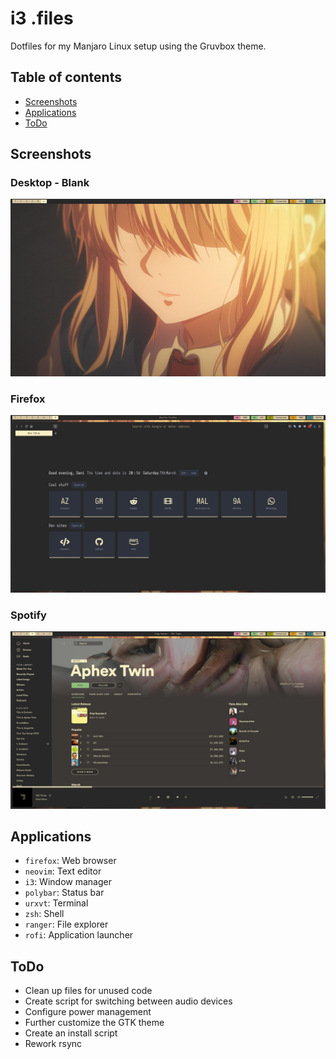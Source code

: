 # i3 .files

Dotfiles for my Manjaro Linux setup using the Gruvbox theme.

## Table of contents
<!--ts-->
   * [Screenshots](#screenshots)
   * [Applications](#applications)
   * [ToDo](#todo)
<!--te-->

## Screenshots
### Desktop - Blank
![Screenshot](/screenshots/desktop.jpg)

### Firefox
![Screenshot](/screenshots/firefox.jpg)

### Spotify
![Screenshot](/screenshots/spotify.jpg)

## Applications
- `firefox`: Web browser
- `neovim`: Text editor
- `i3`: Window manager
- `polybar`: Status bar
- `urxvt`: Terminal
- `zsh`: Shell
- `ranger`: File explorer
- `rofi`: Application launcher

## ToDo
- Clean up files for unused code
- Create script for switching between audio devices
- Configure power management
- Further customize the GTK theme
- Create an install script
- Rework rsync
